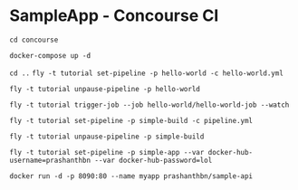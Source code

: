 # SampleApp - Concourse CI

`cd concourse`

`docker-compose up -d`

`cd ..`
`fly -t tutorial set-pipeline -p hello-world -c hello-world.yml`

`fly -t tutorial unpause-pipeline -p hello-world`

`fly -t tutorial trigger-job --job hello-world/hello-world-job --watch`

`fly -t tutorial set-pipeline -p simple-build -c pipeline.yml`
 
`fly -t tutorial unpause-pipeline -p simple-build`

`fly -t tutorial set-pipeline -p simple-app --var docker-hub-username=prashanthbn --var docker-hub-password=lol`

`docker run -d -p 8090:80 --name myapp prashanthbn/sample-api`

